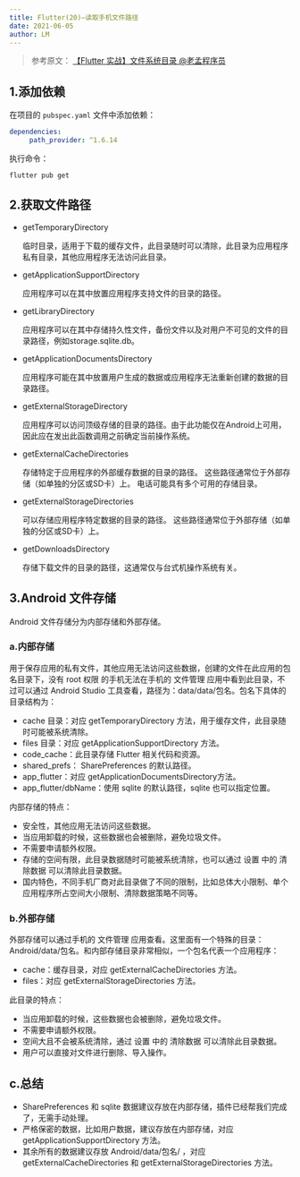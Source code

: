 ```yaml
---
title: Flutter(20)—读取手机文件路径
date: 2021-06-05
author: LM
---
```


>参考原文： [【Flutter 实战】文件系统目录  @老孟程序员 ](https://www.jianshu.com/p/2eafae001f55)

## 1.添加依赖

在项目的 `pubspec.yaml` 文件中添加依赖：

```yaml
dependencies:
     path_provider: ^1.6.14
```

执行命令：

```shell
flutter pub get
```

## 2.获取文件路径

- getTemporaryDirectory

  临时目录，适用于下载的缓存文件，此目录随时可以清除，此目录为应用程序私有目录，其他应用程序无法访问此目录。

- getApplicationSupportDirectory

  应用程序可以在其中放置应用程序支持文件的目录的路径。

- getLibraryDirectory

  应用程序可以在其中存储持久性文件，备份文件以及对用户不可见的文件的目录路径，例如storage.sqlite.db。

- getApplicationDocumentsDirectory

  应用程序可能在其中放置用户生成的数据或应用程序无法重新创建的数据的目录路径。

- getExternalStorageDirectory

  应用程序可以访问顶级存储的目录的路径。由于此功能仅在Android上可用，因此应在发出此函数调用之前确定当前操作系统。

- getExternalCacheDirectories

  存储特定于应用程序的外部缓存数据的目录的路径。 这些路径通常位于外部存储（如单独的分区或SD卡）上。 电话可能具有多个可用的存储目录。

- getExternalStorageDirectories

  可以存储应用程序特定数据的目录的路径。 这些路径通常位于外部存储（如单独的分区或SD卡）上。

- getDownloadsDirectory

  存储下载文件的目录的路径，这通常仅与台式机操作系统有关。

## 3.Android 文件存储

Android 文件存储分为内部存储和外部存储。

### a.内部存储

用于保存应用的私有文件，其他应用无法访问这些数据，创建的文件在此应用的包名目录下，没有 root 权限 的手机无法在手机的 文件管理 应用中看到此目录，不过可以通过 Android Studio 工具查看，路径为：data/data/包名。包名下具体的目录结构为：

- cache 目录：对应 getTemporaryDirectory 方法，用于缓存文件，此目录随时可能被系统清除。
- files 目录：对应 getApplicationSupportDirectory 方法。
- code_cache：此目录存储 Flutter 相关代码和资源。
- shared_prefs： SharePreferences 的默认路径。
- app_flutter：对应 getApplicationDocumentsDirectory方法。
- app_flutter/dbName：使用 sqlite 的默认路径，sqlite 也可以指定位置。

内部存储的特点：

- 安全性，其他应用无法访问这些数据。
- 当应用卸载的时候，这些数据也会被删除，避免垃圾文件。
- 不需要申请额外权限。
- 存储的空间有限，此目录数据随时可能被系统清除，也可以通过 设置 中的 清除数据 可以清除此目录数据。
- 国内特色，不同手机厂商对此目录做了不同的限制，比如总体大小限制、单个应用程序所占空间大小限制、清除数据策略不同等。

### b.外部存储

外部存储可以通过手机的 文件管理 应用查看。这里面有一个特殊的目录：Android/data/包名。和内部存储目录非常相似，一个包名代表一个应用程序：

- cache：缓存目录，对应 getExternalCacheDirectories 方法。
- files：对应 getExternalStorageDirectories 方法。

此目录的特点：

- 当应用卸载的时候，这些数据也会被删除，避免垃圾文件。
- 不需要申请额外权限。
- 空间大且不会被系统清除，通过 设置 中的 清除数据 可以清除此目录数据。
- 用户可以直接对文件进行删除、导入操作。

## c.总结

- SharePreferences 和 sqlite  数据建议存放在内部存储，插件已经帮我们完成了，无需手动处理。
- 严格保密的数据，比如用户数据，建议存放在内部存储，对应 getApplicationSupportDirectory 方法。
- 其余所有的数据建议存放 Android/data/包名/ ，对应 getExternalCacheDirectories 和 getExternalStorageDirectories 方法。



